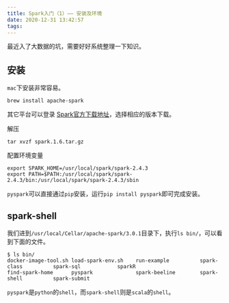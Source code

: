 ```yaml
---
title: Spark入门（1）—— 安装及环境
date: 2020-12-31 13:42:57
tags:
---
```


最近入了大数据的坑，需要好好系统整理一下知识。

<!-- more -->

## 安装

`mac`下安装非常容易。

```shell
brew install apache-spark
```

其它平台可以登录 [Spark官方下载地址](https://spark.apache.org/downloads.html)，选择相应的版本下载。

解压

```shell
tar xvzf spark.1.6.tar.gz
```

配置环境变量

```shell
export SPARK_HOME=/usr/local/spark/spark-2.4.3
export PATH=$PATH:/usr/local/spark/spark-2.4.3/bin:/usr/local/spark/spark-2.4.3/sbin
```

`pyspark`可以直接通过`pip`安装，运行`pip install pyspark`即可完成安装。

## spark-shell

我们进到`/usr/local/Cellar/apache-spark/3.0.1`目录下，执行`ls bin/`，可以看到下面的文件。

```
$ ls bin/
docker-image-tool.sh load-spark-env.sh    run-example          spark-class          spark-sql            sparkR
find-spark-home      pyspark              spark-beeline        spark-shell          spark-submit
```

`pyspark`是`python`的`shell`，而`spark-shell`则是`scala`的`shell`。

